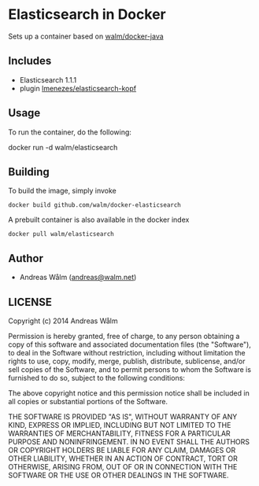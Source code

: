 # Elasticsearch in Docker

Sets up a container based on [walm/docker-java](https://github.com/walm/docker-java)

## Includes

  * Elasticsearch 1.1.1
  * plugin [lmenezes/elasticsearch-kopf](https://github.com/lmenezes/elasticsearch-kopf)

## Usage

To run the container, do the following:

  docker run -d walm/elasticsearch

## Building

To build the image, simply invoke

    docker build github.com/walm/docker-elasticsearch

A prebuilt container is also available in the docker index

    docker pull walm/elasticsearch

## Author

  * Andreas Wålm (<andreas@walm.net>)

## LICENSE

Copyright (c) 2014 Andreas Wålm

Permission is hereby granted, free of charge, to any person obtaining a copy
of this software and associated documentation files (the "Software"), to deal
in the Software without restriction, including without limitation the rights
to use, copy, modify, merge, publish, distribute, sublicense, and/or sell
copies of the Software, and to permit persons to whom the Software is
furnished to do so, subject to the following conditions:

The above copyright notice and this permission notice shall be included in
all copies or substantial portions of the Software.

THE SOFTWARE IS PROVIDED "AS IS", WITHOUT WARRANTY OF ANY KIND, EXPRESS OR
IMPLIED, INCLUDING BUT NOT LIMITED TO THE WARRANTIES OF MERCHANTABILITY,
FITNESS FOR A PARTICULAR PURPOSE AND NONINFRINGEMENT. IN NO EVENT SHALL THE
AUTHORS OR COPYRIGHT HOLDERS BE LIABLE FOR ANY CLAIM, DAMAGES OR OTHER
LIABILITY, WHETHER IN AN ACTION OF CONTRACT, TORT OR OTHERWISE, ARISING FROM,
OUT OF OR IN CONNECTION WITH THE SOFTWARE OR THE USE OR OTHER DEALINGS IN
THE SOFTWARE.
